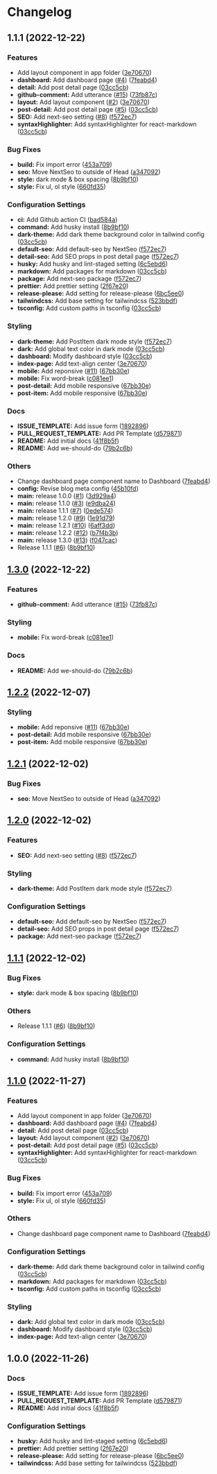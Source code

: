 # Changelog

## 1.1.1 (2022-12-22)


### Features

* Add layout component in app folder ([3e70670](https://github.com/p-acid/acidlog/commit/3e706706f4823c86de2f8aeca6ad987bb172539a))
* **dashboard:** Add dashboard page ([#4](https://github.com/p-acid/acidlog/issues/4)) ([7feabd4](https://github.com/p-acid/acidlog/commit/7feabd47e8b070e43aa4e7d0b13f8250027da2c4))
* **detail:** Add post detail page ([03cc5cb](https://github.com/p-acid/acidlog/commit/03cc5cb93099e523931962b2cf2f686c5ba886a7))
* **github-comment:** Add utterance ([#15](https://github.com/p-acid/acidlog/issues/15)) ([73fb87c](https://github.com/p-acid/acidlog/commit/73fb87c585661d5a64fefa67fe7a0c8388183024))
* **layout:** Add layout component ([#2](https://github.com/p-acid/acidlog/issues/2)) ([3e70670](https://github.com/p-acid/acidlog/commit/3e706706f4823c86de2f8aeca6ad987bb172539a))
* **post-detail:** Add post detail page ([#5](https://github.com/p-acid/acidlog/issues/5)) ([03cc5cb](https://github.com/p-acid/acidlog/commit/03cc5cb93099e523931962b2cf2f686c5ba886a7))
* **SEO:** Add next-seo setting ([#8](https://github.com/p-acid/acidlog/issues/8)) ([f572ec7](https://github.com/p-acid/acidlog/commit/f572ec7073f4da163d1a23dac65e8b0d6e6b3d09))
* **syntaxHighlighter:** Add syntaxHighlighter for react-markdown ([03cc5cb](https://github.com/p-acid/acidlog/commit/03cc5cb93099e523931962b2cf2f686c5ba886a7))


### Bug Fixes

* **build:** Fix import error ([453a709](https://github.com/p-acid/acidlog/commit/453a709ed8ca2cf9048e876acfe75dc2044cbd44))
* **seo:** Move NextSeo to outside of Head ([a347092](https://github.com/p-acid/acidlog/commit/a3470925ce0a2b285cc42612d63422e9ae6ca9b3))
* **style:** dark mode & box spacing ([8b9bf10](https://github.com/p-acid/acidlog/commit/8b9bf101644afac141b438aeb8a87af927e22915))
* **style:** Fix ul, ol style ([660fd35](https://github.com/p-acid/acidlog/commit/660fd359b19e77fa6b75ef516ff4d4ae0b4e8bae))


### Configuration Settings

* **ci:** Add Github action CI ([bad584a](https://github.com/p-acid/acidlog/commit/bad584aa2fedeefaa1a1e3f111a6e5d2b86bbe9f))
* **command:** Add husky install ([8b9bf10](https://github.com/p-acid/acidlog/commit/8b9bf101644afac141b438aeb8a87af927e22915))
* **dark-theme:** Add dark theme background color in tailwind config ([03cc5cb](https://github.com/p-acid/acidlog/commit/03cc5cb93099e523931962b2cf2f686c5ba886a7))
* **default-seo:** Add default-seo by NextSeo ([f572ec7](https://github.com/p-acid/acidlog/commit/f572ec7073f4da163d1a23dac65e8b0d6e6b3d09))
* **detail-seo:** Add SEO props in post detail page ([f572ec7](https://github.com/p-acid/acidlog/commit/f572ec7073f4da163d1a23dac65e8b0d6e6b3d09))
* **husky:** Add husky and lint-staged setting ([6c5ebd6](https://github.com/p-acid/acidlog/commit/6c5ebd67c80c25936343eddb962b8479b82f6216))
* **markdown:** Add packages for markdown ([03cc5cb](https://github.com/p-acid/acidlog/commit/03cc5cb93099e523931962b2cf2f686c5ba886a7))
* **package:** Add next-seo package ([f572ec7](https://github.com/p-acid/acidlog/commit/f572ec7073f4da163d1a23dac65e8b0d6e6b3d09))
* **prettier:** Add prettier setting ([2f67e20](https://github.com/p-acid/acidlog/commit/2f67e20ae7868a0dbd823bdc099cd2a6b87ab953))
* **release-please:** Add setting for release-please ([6bc5ee0](https://github.com/p-acid/acidlog/commit/6bc5ee0b837bc125745df5d7f603049d2c693aa9))
* **tailwindcss:** Add base setting for tailwindcss ([523bbdf](https://github.com/p-acid/acidlog/commit/523bbdf4580682ecabe982c5e46e23a0dc30a1bf))
* **tsconfig:** Add custom paths in tsconfig ([03cc5cb](https://github.com/p-acid/acidlog/commit/03cc5cb93099e523931962b2cf2f686c5ba886a7))


### Styling

* **dark-theme:** Add PostItem dark mode style ([f572ec7](https://github.com/p-acid/acidlog/commit/f572ec7073f4da163d1a23dac65e8b0d6e6b3d09))
* **dark:** Add global text color in dark mode ([03cc5cb](https://github.com/p-acid/acidlog/commit/03cc5cb93099e523931962b2cf2f686c5ba886a7))
* **dashboard:** Modify dashboard style ([03cc5cb](https://github.com/p-acid/acidlog/commit/03cc5cb93099e523931962b2cf2f686c5ba886a7))
* **index-page:** Add text-align center ([3e70670](https://github.com/p-acid/acidlog/commit/3e706706f4823c86de2f8aeca6ad987bb172539a))
* **mobile:** Add reponsive ([#11](https://github.com/p-acid/acidlog/issues/11)) ([67bb30e](https://github.com/p-acid/acidlog/commit/67bb30eda402a2f002996445294ac002de0400f9))
* **mobile:** Fix word-break ([c081ee1](https://github.com/p-acid/acidlog/commit/c081ee1d8c9279e1b77b7d4ceb7eab24628b4df9))
* **post-detail:** Add mobile responsive ([67bb30e](https://github.com/p-acid/acidlog/commit/67bb30eda402a2f002996445294ac002de0400f9))
* **post-item:** Add mobile responsive ([67bb30e](https://github.com/p-acid/acidlog/commit/67bb30eda402a2f002996445294ac002de0400f9))


### Docs

* **ISSUE_TEMPLATE:** Add issue form ([1892896](https://github.com/p-acid/acidlog/commit/18928960d3557f43e4ab815a90b4440a461ad67d))
* **PULL_REQUEST_TEMPLATE:** Add PR Template ([d579871](https://github.com/p-acid/acidlog/commit/d579871d6603f7215640d410bcf2e1bc9003716d))
* **README:** Add initial docs ([41f8b5f](https://github.com/p-acid/acidlog/commit/41f8b5f4c8af9da45ea124c6ab5a05757c8e157c))
* **README:** Add we-should-do ([79b2c6b](https://github.com/p-acid/acidlog/commit/79b2c6bb54d5686c517f0237342576afb6eeacb0))


### Others

* Change dashboard page component name to Dashboard ([7feabd4](https://github.com/p-acid/acidlog/commit/7feabd47e8b070e43aa4e7d0b13f8250027da2c4))
* **config:** Revise blog meta config ([45b10fd](https://github.com/p-acid/acidlog/commit/45b10fd726e248bc582ec0a5711caedc4387f5bc))
* **main:** release 1.0.0 ([#1](https://github.com/p-acid/acidlog/issues/1)) ([3d929a4](https://github.com/p-acid/acidlog/commit/3d929a4ad5877abacc97cbfba1048d543a0a8073))
* **main:** release 1.1.0 ([#3](https://github.com/p-acid/acidlog/issues/3)) ([e9dba24](https://github.com/p-acid/acidlog/commit/e9dba2441651536b232b5d0b6c88f44014350986))
* **main:** release 1.1.1 ([#7](https://github.com/p-acid/acidlog/issues/7)) ([0ede574](https://github.com/p-acid/acidlog/commit/0ede574ce8127f0928cbe64ffc1a776271a5ae5e))
* **main:** release 1.2.0 ([#9](https://github.com/p-acid/acidlog/issues/9)) ([1e91d79](https://github.com/p-acid/acidlog/commit/1e91d797cbf7375586aeeb5bac883555f22a7866))
* **main:** release 1.2.1 ([#10](https://github.com/p-acid/acidlog/issues/10)) ([6aff3dd](https://github.com/p-acid/acidlog/commit/6aff3ddeb8b99b78534d7ca69d5633abac7ff349))
* **main:** release 1.2.2 ([#12](https://github.com/p-acid/acidlog/issues/12)) ([b7f4b3b](https://github.com/p-acid/acidlog/commit/b7f4b3b6d4776bebe5128c85bba59f0a83d241c5))
* **main:** release 1.3.0 ([#13](https://github.com/p-acid/acidlog/issues/13)) ([f047cac](https://github.com/p-acid/acidlog/commit/f047cac741c86190b5814cee059b1ffad68eb1c1))
* Release 1.1.1 ([#6](https://github.com/p-acid/acidlog/issues/6)) ([8b9bf10](https://github.com/p-acid/acidlog/commit/8b9bf101644afac141b438aeb8a87af927e22915))

## [1.3.0](https://github.com/p-acid/blog-template/compare/v1.2.2...v1.3.0) (2022-12-22)


### Features

* **github-comment:** Add utterance ([#15](https://github.com/p-acid/blog-template/issues/15)) ([73fb87c](https://github.com/p-acid/blog-template/commit/73fb87c585661d5a64fefa67fe7a0c8388183024))


### Styling

* **mobile:** Fix word-break ([c081ee1](https://github.com/p-acid/blog-template/commit/c081ee1d8c9279e1b77b7d4ceb7eab24628b4df9))


### Docs

* **README:** Add we-should-do ([79b2c6b](https://github.com/p-acid/blog-template/commit/79b2c6bb54d5686c517f0237342576afb6eeacb0))

## [1.2.2](https://github.com/p-acid/blog-template/compare/v1.2.1...v1.2.2) (2022-12-07)


### Styling

* **mobile:** Add reponsive ([#11](https://github.com/p-acid/blog-template/issues/11)) ([67bb30e](https://github.com/p-acid/blog-template/commit/67bb30eda402a2f002996445294ac002de0400f9))
* **post-detail:** Add mobile responsive ([67bb30e](https://github.com/p-acid/blog-template/commit/67bb30eda402a2f002996445294ac002de0400f9))
* **post-item:** Add mobile responsive ([67bb30e](https://github.com/p-acid/blog-template/commit/67bb30eda402a2f002996445294ac002de0400f9))

## [1.2.1](https://github.com/p-acid/blog-template/compare/v1.2.0...v1.2.1) (2022-12-02)


### Bug Fixes

* **seo:** Move NextSeo to outside of Head ([a347092](https://github.com/p-acid/blog-template/commit/a3470925ce0a2b285cc42612d63422e9ae6ca9b3))

## [1.2.0](https://github.com/p-acid/blog-template/compare/v1.1.1...v1.2.0) (2022-12-02)


### Features

* **SEO:** Add next-seo setting ([#8](https://github.com/p-acid/blog-template/issues/8)) ([f572ec7](https://github.com/p-acid/blog-template/commit/f572ec7073f4da163d1a23dac65e8b0d6e6b3d09))


### Styling

* **dark-theme:** Add PostItem dark mode style ([f572ec7](https://github.com/p-acid/blog-template/commit/f572ec7073f4da163d1a23dac65e8b0d6e6b3d09))


### Configuration Settings

* **default-seo:** Add default-seo by NextSeo ([f572ec7](https://github.com/p-acid/blog-template/commit/f572ec7073f4da163d1a23dac65e8b0d6e6b3d09))
* **detail-seo:** Add SEO props in post detail page ([f572ec7](https://github.com/p-acid/blog-template/commit/f572ec7073f4da163d1a23dac65e8b0d6e6b3d09))
* **package:** Add next-seo package ([f572ec7](https://github.com/p-acid/blog-template/commit/f572ec7073f4da163d1a23dac65e8b0d6e6b3d09))

## [1.1.1](https://github.com/p-acid/blog-template/compare/v1.1.0...v1.1.1) (2022-12-02)


### Bug Fixes

* **style:** dark mode & box spacing ([8b9bf10](https://github.com/p-acid/blog-template/commit/8b9bf101644afac141b438aeb8a87af927e22915))


### Others

* Release 1.1.1 ([#6](https://github.com/p-acid/blog-template/issues/6)) ([8b9bf10](https://github.com/p-acid/blog-template/commit/8b9bf101644afac141b438aeb8a87af927e22915))


### Configuration Settings

* **command:** Add husky install ([8b9bf10](https://github.com/p-acid/blog-template/commit/8b9bf101644afac141b438aeb8a87af927e22915))

## [1.1.0](https://github.com/p-acid/blog-template/compare/v1.0.0...v1.1.0) (2022-11-27)


### Features

* Add layout component in app folder ([3e70670](https://github.com/p-acid/blog-template/commit/3e706706f4823c86de2f8aeca6ad987bb172539a))
* **dashboard:** Add dashboard page ([#4](https://github.com/p-acid/blog-template/issues/4)) ([7feabd4](https://github.com/p-acid/blog-template/commit/7feabd47e8b070e43aa4e7d0b13f8250027da2c4))
* **detail:** Add post detail page ([03cc5cb](https://github.com/p-acid/blog-template/commit/03cc5cb93099e523931962b2cf2f686c5ba886a7))
* **layout:** Add layout component ([#2](https://github.com/p-acid/blog-template/issues/2)) ([3e70670](https://github.com/p-acid/blog-template/commit/3e706706f4823c86de2f8aeca6ad987bb172539a))
* **post-detail:** Add post detail page ([#5](https://github.com/p-acid/blog-template/issues/5)) ([03cc5cb](https://github.com/p-acid/blog-template/commit/03cc5cb93099e523931962b2cf2f686c5ba886a7))
* **syntaxHighlighter:** Add syntaxHighlighter for react-markdown ([03cc5cb](https://github.com/p-acid/blog-template/commit/03cc5cb93099e523931962b2cf2f686c5ba886a7))


### Bug Fixes

* **build:** Fix import error ([453a709](https://github.com/p-acid/blog-template/commit/453a709ed8ca2cf9048e876acfe75dc2044cbd44))
* **style:** Fix ul, ol style ([660fd35](https://github.com/p-acid/blog-template/commit/660fd359b19e77fa6b75ef516ff4d4ae0b4e8bae))


### Others

* Change dashboard page component name to Dashboard ([7feabd4](https://github.com/p-acid/blog-template/commit/7feabd47e8b070e43aa4e7d0b13f8250027da2c4))


### Configuration Settings

* **dark-theme:** Add dark theme background color in tailwind config ([03cc5cb](https://github.com/p-acid/blog-template/commit/03cc5cb93099e523931962b2cf2f686c5ba886a7))
* **markdown:** Add packages for markdown ([03cc5cb](https://github.com/p-acid/blog-template/commit/03cc5cb93099e523931962b2cf2f686c5ba886a7))
* **tsconfig:** Add custom paths in tsconfig ([03cc5cb](https://github.com/p-acid/blog-template/commit/03cc5cb93099e523931962b2cf2f686c5ba886a7))


### Styling

* **dark:** Add global text color in dark mode ([03cc5cb](https://github.com/p-acid/blog-template/commit/03cc5cb93099e523931962b2cf2f686c5ba886a7))
* **dashboard:** Modify dashboard style ([03cc5cb](https://github.com/p-acid/blog-template/commit/03cc5cb93099e523931962b2cf2f686c5ba886a7))
* **index-page:** Add text-align center ([3e70670](https://github.com/p-acid/blog-template/commit/3e706706f4823c86de2f8aeca6ad987bb172539a))

## 1.0.0 (2022-11-26)


### Docs

* **ISSUE_TEMPLATE:** Add issue form ([1892896](https://github.com/p-acid/blog-template/commit/18928960d3557f43e4ab815a90b4440a461ad67d))
* **PULL_REQUEST_TEMPLATE:** Add PR Template ([d579871](https://github.com/p-acid/blog-template/commit/d579871d6603f7215640d410bcf2e1bc9003716d))
* **README:** Add initial docs ([41f8b5f](https://github.com/p-acid/blog-template/commit/41f8b5f4c8af9da45ea124c6ab5a05757c8e157c))


### Configuration Settings

* **husky:** Add husky and lint-staged setting ([6c5ebd6](https://github.com/p-acid/blog-template/commit/6c5ebd67c80c25936343eddb962b8479b82f6216))
* **prettier:** Add prettier setting ([2f67e20](https://github.com/p-acid/blog-template/commit/2f67e20ae7868a0dbd823bdc099cd2a6b87ab953))
* **release-please:** Add setting for release-please ([6bc5ee0](https://github.com/p-acid/blog-template/commit/6bc5ee0b837bc125745df5d7f603049d2c693aa9))
* **tailwindcss:** Add base setting for tailwindcss ([523bbdf](https://github.com/p-acid/blog-template/commit/523bbdf4580682ecabe982c5e46e23a0dc30a1bf))
